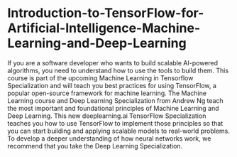 # Introduction-to-TensorFlow-for-Artificial-Intelligence-Machine-Learning-and-Deep-Learning

If you are a software developer who wants to build scalable AI-powered algorithms, you need to understand how to use the tools to build them. 
This course is part of the upcoming Machine Learning in Tensorflow Specialization and will teach you best practices for using TensorFlow, a popular open-source framework for machine learning.
The Machine Learning course and Deep Learning Specialization from Andrew Ng teach the most important and foundational principles of Machine Learning and Deep Learning.
This new deeplearning.ai TensorFlow Specialization teaches you how to use TensorFlow to implement those principles so that you can start building and applying scalable models to real-world problems. To develop a deeper understanding of how neural networks work, we recommend that you take the Deep Learning Specialization.
